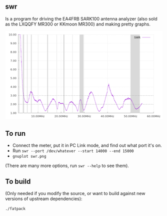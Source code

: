 ## swr

Is a program for driving the EA4FRB SARK100 antenna analyzer (also sold as the
LXQQFY MR300 or KKmoon MR300) and making pretty graphs.

![sample output](sample.png)

## To run

* Connect the meter, put it in PC Link mode, and find out what port it's on.
* Run `swr --port /dev/whatever --start 14000 --end 15000`
* `gnuplot swr.png`

(There are many more options, run `swr --help` to see them).

## To build

(Only needed if you modify the source, or want to build against new versions of
 upstream dependencies):

`./fatpack`
